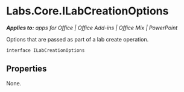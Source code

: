 
# Labs.Core.ILabCreationOptions

 _**Applies to:** apps for Office | Office Add-ins | Office Mix | PowerPoint_

Options that are passed as part of a lab create operation.

```
interface ILabCreationOptions
```


## Properties

None.

